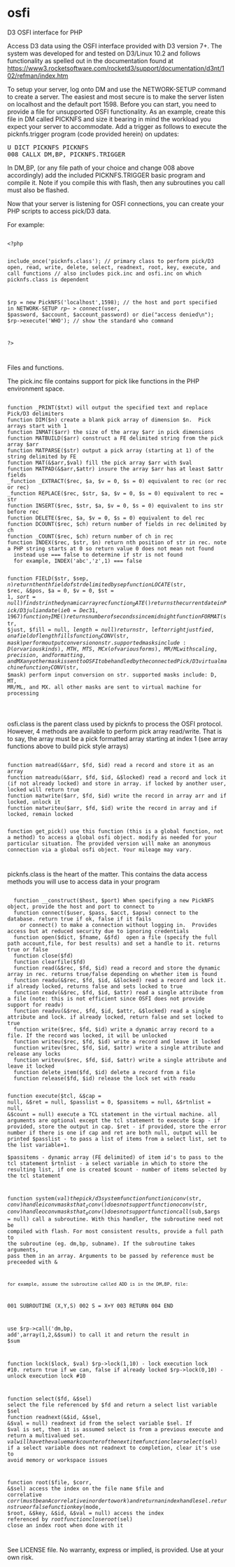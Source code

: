 # osfi
D3 OSFI interface for PHP

Access D3 data using the OSFI interface provided with D3 version 7+.  The system was developed for and tested on D3/Linux 10.2 and follows functionality as spelled out in the documentation found at https://www3.rocketsoftware.com/rocketd3/support/documentation/d3nt/102/refman/index.htm

To setup your server, log onto DM and use the NETWORK-SETUP command to create a server.  The easiest and most secure is to make the server listen on localhost and the default port 1598.
Before you can start, you need to provide a file for unsupported OSFI functionality.  As an example, create this file in DM called PICKNFS and size it bearing in mind the workload you expect your server to accommodate.  Add a trigger as follows to execute the picknfs.trigger program (code provided herein) on updates:

<pre>
U DICT PICKNFS PICKNFS
008 CALLX DM,BP, PICKNFS.TRIGGER
</pre>

In DM,BP, (or any file path of your choice and change 008 above accordingly) add the included PICKNFS.TRIGGER basic program and compile it.  Note if you compile this with flash, then any subroutines you call must also be flashed.

Now that your server is listening for OSFI connections, you can create your PHP scripts to access pick/D3 data.

For example:

<code>
&lt;?php

include_once('picknfs.class'); // primary class to perform pick/D3 open, read, write, delete, select, readnext, root, key, execute, and call functions
// also includes pick.inc and osfi.inc on which picknfs.class is dependent
  
$rp = new PickNFS('localhost',1598); // the host and port specified in NETWORK-SETUP
$rp->connect($user, $password, $account, $account_password) or die("access denied\n");
$rp->execute('WHO'); // show the standard who command

?&gt;

</code>

Files and functions.

The pick.inc file contains support for pick like functions in the PHP environment space.

<code>
function _PRINT($txt) will output the specified text and replace Pick/D3 delimiters 
function DIM($n) create a blank pick array of dimension $n.  Pick arrays start with 1
function INMAT($arr) the size of the array $arr in pick dimensions
function MATBUILD($arr) construct a FE delimited string from the pick array $arr
function MATPARSE($str) output a pick array (starting at 1) of the string delimited by FE
function MAT(&$arr,$val) fill the pick array $arr with $val
function MATPAD(&$arr,$attr) insure the array $arr has at least $attr fields
_function _EXTRACT($rec, $a, $v = 0, $s = 0) equivalent to rec<a> (or rec<a,v> or rec<a,v,s>)
_function REPLACE($rec, $str, $a, $v = 0, $s = 0) equivalent to rec<a,v,s> = str
function INSERT($rec, $str, $a, $v = 0, $s = 0) equivalent to ins str before rec<a,v,s>
function DELETE($rec, $a, $v = 0, $s = 0) equivalent to del rec<a,v,s>
function DCOUNT($rec, $ch) return number of fields in rec delimited by ch
function _COUNT($rec, $ch) return number of ch in rec
function INDEX($rec, $str, $n) return nth position of str in rec. note a PHP string starts at 0 so return value 0 does not mean not found
  instead use === false to determine if str is not found
  for example, INDEX('abc','z',1) === false
  
function FIELD($str, $sep, $n) return the nth field of str delimited by sep
function LOCATE($str, $rec, &$pos, $a = 0, $v = 0, $st = 1, $sort = null) find str in the dynamic array rec
function _DATE() returns the current date in Pick/D3 julian date (ie 0 = Dec 31, 1967)
function _TIME() returns number of seconds since midnight
function FORMAT($str, $just, $fill = null, $length = null) return str, left or right justfied, on a field of length fills
function _OCONV($str, $mask) perform output conversion on str. supported masks include:
  D (or various kinds), MTH, MTS, MCx (of various forms), MR/ML with scaling, precision, and formatting, and MX
  any other mask is sent to OSFI to be handled by the connected Pick/D3 virtual machine
function _ICONV($str, $mask) perform input conversion on str. supported masks include:
  D, MT, MR/ML, and MX. all other masks are sent to virtual machine for processing
  
  </code>
  
osfi.class is the parent class used by picknfs to process the OSFI protocol.  However, 4 methods are available to perform pick array read/write. That is to say, the array must be a pick formatted array starting at index 1 (see array functions above to build pick style arrays)
  
<code>
function matread(&$arr, $fd, $id) read a record and store it as an array
function matreadu(&$arr, $fd, $id, &$locked) read a record and lock it (if not already locked) and store in array. if locked by another user, locked will return true
function matwrite($arr, $fd, $id) write the record in array arr and if locked, unlock it
function matwriteu($arr, $fd, $id) write the record in array and if locked, remain locked
  
function get_pick() use this function (this is a global function, not a method) to access a global osfi object. modify as needed for your particular situation.  The provided version will make an anonymous connection via a global osfi object.  Your mileage may vary.
  
</code>

picknfs.class is the heart of the matter.  This contains the data access methods you will use to access data in your program
  
<code>
  function __construct($host, $port) When specifying a new PickNFS object, provide the host and port to connect to
  function connect($user, $pass, $acct, $apsw) connect to the database. return true if ok, false if it fails
    or connect() to make a connection without logging in.  Provides access but at reduced security due to ignoring credentials
  function open($dict, $fname, &$fd)  open a file (specify the full path account,file, for best results) and set a handle to it. returns true or false
  function close($fd)
  function clearfile($fd)
  function read(&$rec, $fd, $id) read a record and store the dynamic array in rec. returns true/false depending on whether item is found
  function readu(&$rec, $fd, $id, &$locked) read a record and lock it. if already locked, returns false and sets locked to true
  function readv(&$rec, $fd, $id, $attr) read a single attribute from a file (note: this is not efficient since OSFI does not provide support for readv)
  function readvu(&$rec, $fd, $id, $attr, &$locked) read a single attribute and lock. if already locked, return false and set locked to true
  function write($rec, $fd, $id) write a dynamic array record to a file. If the record was locked, it will be unlocked
  function writeu($rec, $fd, $id) write a record and leave it locked
  function writev($rec, $fd, $id, $attr) write a single attribute and release any locks
  function writevu($rec, $fd, $id, $attr) write a single attribute and leave it locked
  function delete_item($fd, $id) delete a record from a file
  function release($fd, $id) release the lock set with readu
  
  function execute($tcl, &$cap = null, &$ret = null, $passlist = 0, $passitems = null, &$rtnlist = null, &$count = null)
     execute a TCL statement in the virtual machine.  all arguments are optional except the tcl statement to execute
     $cap - if provided, store the output in cap. 
     $ret - if provided, store the error number if there is one
            if cap and ret are both null, output will be printed 
     $passlist - to pass a list of items from a select list, set to the list variable+1.  
     $passitems - dynamic array (FE delimited) of item id's to pass to the tcl statement
     $rtnlist - a select variable in which to store the resulting list, if one is created
     $count - number of items selected by the tcl statement
 
  function system($val) the pick/d3 system function
  function iconv($str, $conv) handle iconv masks that _iconv() does not support
  function oconv($str, $conv) handle oconv masks that _oconv() does not support
  function call($sub,$args = null) 
    call a subroutine. With this handler, the subroutine need not be compiled with flash.  For most consistent results, provide a full path to the subroutine (eg. dm,bp, subname). If the subroutine takes arguments, pass them in an array.  Arguments to be passed by reference must be preceeded with &
  
    for example, assume the subroutine called ADD is in the DM,BP, file:
  
  001 SUBROUTINE (X,Y,S)
  002 S = X+Y
  003 RETURN
  004 END
  
  use $rp->call('dm,bp, add',array(1,2,&$sum)) to call it and return the result in $sum
  
  function lock($lock, $val)
    $rp->lock(1,10) - lock execution lock #10. return true if we can, false if already locked
    $rp->lock(0,10) - unlock execution lock #10
  
  
  function select($fd, &$sel) select the file referenced by $fd and return a select list variable $sel
  function readnext(&$id, &$sel, &$val = null)  readnext id from the select variable $sel. If $val is set, then it is assumed select is from a previous execute and return a multivalued set.  $val will have the value mark counter of the next item
  function clearselect($sel) if a select variable does not readnext to completion, clear it's use to avoid memory or workspace issues
  
  function root($file, $corr, &$sel) access the index on the file name $file and correlative $corr (must be an A correlative in order to work) and return an index handle sel.  returns true or false
  function key($mode, $root, &$key, &$id, &$val = null)  access the index referenced by $root
  function closeroot($sel) close an index root when done with it
  
  
</code>

See LICENSE file.  No warranty, express or implied, is provided.  Use at your own risk.
